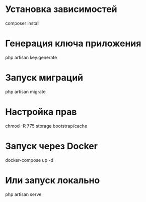 # Установка зависимостей
composer install

# Генерация ключа приложения
php artisan key:generate

# Запуск миграций
php artisan migrate

# Настройка прав
chmod -R 775 storage bootstrap/cache

# Запуск через Docker
docker-compose up -d

# Или запуск локально
php artisan serve